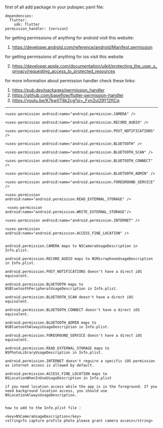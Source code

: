 first of all add package in your pubspec.yaml file:

    dependencies:
      flutter:
        sdk: flutter
    permission_handler: {version}

for getting permissions of anything for android visit this website:

1. https://developer.android.com/reference/android/Manifest.permission

for getting permissions of anything for ios visit this website

2. https://developer.apple.com/documentation/uikit/protecting_the_user_s_privacy/requesting_access_to_protected_resources

for more information about permission handler check these links:

1. https://pub.dev/packages/permission_handler
2. https://github.com/baseflow/flutter-permission-handler
3. https://youtu.be/K7kw0T8k2cg?si=_Fxn2uI29Y12flCq

_____________________________________________________________________________________
    <uses-permission android:name="android.permission.CAMERA" />

    <uses-permission android:name="android.permission.RECORD_AUDIO" />

    <uses-permission android:name="android.permission.POST_NOTIFICATIONS" />

    <uses-permission android:name="android.permission.BLUETOOTH" />

    <uses-permission android:name="android.permission.BLUETOOTH_SCAN" />

    <uses-permission android:name="android.permission.BLUETOOTH_CONNECT" />

    <uses-permission android:name="android.permission.BLUETOOTH_ADMIN" />

    <uses-permission android:name="android.permission.FOREGROUND_SERVICE" />

    <uses-permission android:name="android.permission.READ_EXTERNAL_STORAGE" />

     <uses-permission android:name="android.permission.WRITE_EXTERNAL_STORAGE"/>

    <uses-permission android:name="android.permission.INTERNET" />

    <uses-permission android:name="android.permission.ACCESS_FINE_LOCATION" />


    android.permission.CAMERA maps to NSCameraUsageDescription in Info.plist.

    android.permission.RECORD_AUDIO maps to NSMicrophoneUsageDescription in Info.plist.

    android.permission.POST_NOTIFICATIONS doesn't have a direct iOS equivalent.

    android.permission.BLUETOOTH maps to NSBluetoothPeripheralUsageDescription in Info.plist.

    android.permission.BLUETOOTH_SCAN doesn't have a direct iOS equivalent.

    android.permission.BLUETOOTH_CONNECT doesn't have a direct iOS equivalent.

    android.permission.BLUETOOTH_ADMIN maps to NSBluetoothAlwaysUsageDescription in Info.plist.

    android.permission.FOREGROUND_SERVICE doesn't have a direct iOS equivalent.

    android.permission.READ_EXTERNAL_STORAGE maps to NSPhotoLibraryUsageDescription in Info.plist.

    android.permission.INTERNET doesn't require a specific iOS permission as internet access is allowed by default.

    android.permission.ACCESS_FINE_LOCATION maps to NSLocationWhenInUseUsageDescription in Info.plist

    if you need location access while the app is in the foreground. If you need background location access, you should use NSLocationAlwaysUsageDescription.
   

    how to add to the Info.plist file :
    
    <key>NSCameraUsageDescription</key>
    <string>To capture profile photo please grant camera access</string>
